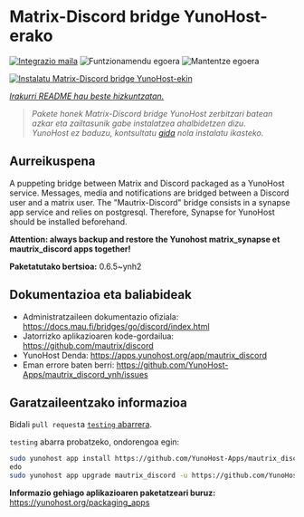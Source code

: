 <!--
Ohart ongi: README hau automatikoki sortu da <https://github.com/YunoHost/apps/tree/master/tools/readme_generator>ri esker
EZ editatu eskuz.
-->

# Matrix-Discord bridge YunoHost-erako

[![Integrazio maila](https://dash.yunohost.org/integration/mautrix_discord.svg)](https://ci-apps.yunohost.org/ci/apps/mautrix_discord/) ![Funtzionamendu egoera](https://ci-apps.yunohost.org/ci/badges/mautrix_discord.status.svg) ![Mantentze egoera](https://ci-apps.yunohost.org/ci/badges/mautrix_discord.maintain.svg)

[![Instalatu Matrix-Discord bridge YunoHost-ekin](https://install-app.yunohost.org/install-with-yunohost.svg)](https://install-app.yunohost.org/?app=mautrix_discord)

*[Irakurri README hau beste hizkuntzatan.](./ALL_README.md)*

> *Pakete honek Matrix-Discord bridge YunoHost zerbitzari batean azkar eta zailtasunik gabe instalatzea ahalbidetzen dizu.*  
> *YunoHost ez baduzu, kontsultatu [gida](https://yunohost.org/install) nola instalatu ikasteko.*

## Aurreikuspena

A puppeting bridge between Matrix and Discord packaged as a YunoHost service. Messages, media and notifications are bridged between a Discord user and a matrix user. The "Mautrix-Discord" bridge consists in a synapse app service and relies on postgresql. Therefore, Synapse for YunoHost should be installed beforehand.

**Attention: always backup and restore the Yunohost matrix_synapse et mautrix_discord apps together!**


**Paketatutako bertsioa:** 0.6.5~ynh2
## Dokumentazioa eta baliabideak

- Administratzaileen dokumentazio ofiziala: <https://docs.mau.fi/bridges/go/discord/index.html>
- Jatorrizko aplikazioaren kode-gordailua: <https://github.com/mautrix/discord>
- YunoHost Denda: <https://apps.yunohost.org/app/mautrix_discord>
- Eman errore baten berri: <https://github.com/YunoHost-Apps/mautrix_discord_ynh/issues>

## Garatzaileentzako informazioa

Bidali `pull request`a [`testing` abarrera](https://github.com/YunoHost-Apps/mautrix_discord_ynh/tree/testing).

`testing` abarra probatzeko, ondorengoa egin:

```bash
sudo yunohost app install https://github.com/YunoHost-Apps/mautrix_discord_ynh/tree/testing --debug
edo
sudo yunohost app upgrade mautrix_discord -u https://github.com/YunoHost-Apps/mautrix_discord_ynh/tree/testing --debug
```

**Informazio gehiago aplikazioaren paketatzeari buruz:** <https://yunohost.org/packaging_apps>
